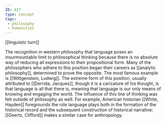 ```yaml
---
ID: 427
type: concept
tags: 
 - philosophy
 - humanities
---
```


[[linguistic turn]]

 The
recognition in western philosophy that language poses an insurmountable
limit to philosophical thinking because there is no absolute way of
reducing all expressions to their propositional form. Many of the
philosophers who adhere to this position began their careers as
[[analytic philosophy]],
determined to prove the opposite. The most famous example is [[Wittgenstein, Ludwig]]. The extreme
form of this position, usually attributed to [[Derrida, Jacques]], though it is a
caricature of his thought, is that language is all that there is,
meaning that language is our only means of knowing and engaging the
world. The influence of this line of thinking was felt outside of
philosophy as well. For example, American historian [[White, Hayden]] foregrounds the role
language plays both in the formation of the historical record and the
subsequent construction of historical narrative; [[Geertz, Clifford]] makes a similar
case for anthropology.
